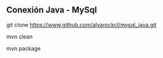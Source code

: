 ## Conexión Java - MySql

git clone https://www.github.com/alvarockcl/mysql_java.git

mvn clean

mvn package

